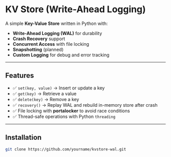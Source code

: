 # KV Store (Write-Ahead Logging)

A simple **Key-Value Store** written in Python with:

- **Write-Ahead Logging (WAL)** for durability
- **Crash Recovery** support
- **Concurrent Access** with file locking
- **Snapshotting** (planned)
- **Custom Logging** for debug and error tracking

---

## Features

- ✅ `set(key, value)` → Insert or update a key  
- ✅ `get(key)` → Retrieve a value  
- ✅ `delete(key)` → Remove a key  
- ✅ `recovery()` → Replay WAL and rebuild in-memory store after crash  
- ✅ File locking with **portalocker** to avoid race conditions  
- ✅ Thread-safe operations with Python `threading`  

---

## Installation

```bash
git clone https://github.com/yourname/kvstore-wal.git
